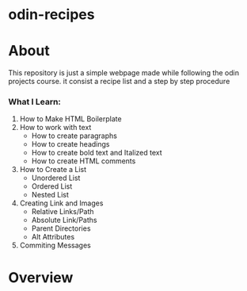 # odin-recipes

<h1>About</h1>

<p>This repository is just a simple webpage made while following the odin projects course.
it consist a recipe list and a step by step procedure</p>

<h3>What I Learn:</h3>
<ol>
<li>How to Make HTML Boilerplate</li>
<li>How to work with text
<ul>
<li>How to create paragraphs</li>
<li>How to create headings</li>
<li>How to create bold text and Italized text</li>
<li>How to create HTML comments</li></ul></li>

<li>How to Create a List
<ul> <li>Unordered List</li>
<li>Ordered List</li>
<li>Nested List</li></ul></li>

<li>Creating Link and Images
<ul><li>Relative Links/Path</li>
<li>Absolute Link/Paths</li>
<li>Parent Directories</li>
<li>Alt Attributes</li></ul></li>
<li>Commiting Messages</li>
</ol>

<h1>Overview</h1>
